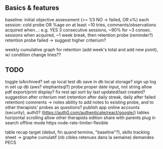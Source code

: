 ## Basics & features
baseline: initial objective assessment (>= 1/3 NO -> failed, OR x%)
each session: cold probe OR %age on at least ~10 tries, comments/observations
acquired when...: e.g. YES 3 consecutive sessions, ~90% for ~3 consec. sessions
when acquired, ~1 week break, then retention probe (reminder?)
retention probe failed -> suggest higher criterium?

weekly cumulative graph for retention (add week's total and add new point), w/ condition change lines??

## TODO
toggle isArchived?
set up local test db
save in db
local storage?
sign up
log in
set up db (aws? elephantsql?)
probe proper date input, not string
allow pdf export/print display?
fix rest api
sort by last updated/last created?
suggestion after criterium met (retention after daily streak, daily after failed retention)
comments -> notes
ability to add notes to existing probe, and to other therapists' probes as questions?
publish app online
accounts (security), auth0? (https://auth0.com/authenticate/react/google/)
tables horizontal scrolling
allow other therapists edition
share with parents
plug in search
offline mode
https
node-rate-limiter-flexible

table recap target (debut, fin quand termine, "baseline"?), skills tracking sheet
-> graphe cumulatif (nb cibles retenues dans la semaine)
demandes PECS
